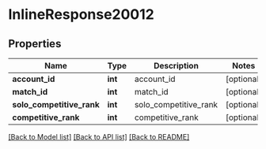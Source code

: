 # InlineResponse20012

## Properties
Name | Type | Description | Notes
------------ | ------------- | ------------- | -------------
**account_id** | **int** | account_id | [optional] 
**match_id** | **int** | match_id | [optional] 
**solo_competitive_rank** | **int** | solo_competitive_rank | [optional] 
**competitive_rank** | **int** | competitive_rank | [optional] 

[[Back to Model list]](../README.md#documentation-for-models) [[Back to API list]](../README.md#documentation-for-api-endpoints) [[Back to README]](../README.md)



